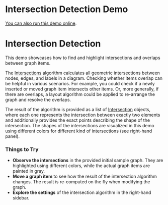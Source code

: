 <!--
 //////////////////////////////////////////////////////////////////////////////
 // @license
 // This file is part of yFiles for HTML 2.5.0.3.
 // Use is subject to license terms.
 //
 // Copyright (c) 2000-2023 by yWorks GmbH, Vor dem Kreuzberg 28,
 // 72070 Tuebingen, Germany. All rights reserved.
 //
 //////////////////////////////////////////////////////////////////////////////
-->
# Intersection Detection Demo

[You can also run this demo online](https://live.yworks.com/demos/analysis/intersection-detection/index.html).

# Intersection Detection

This demo showcases how to find and highlight intersections and overlaps between graph items.

The [Intersections](https://docs.yworks.com/yfileshtml/#/api/Intersections) algorithm calculates all geometric intersections between nodes, edges, and labels in a diagram. Checking whether items overlap can be helpful in various scenarios. For example, you could check if a newly inserted or moved graph item intersects other items. Or, more generally, if there are overlaps, a layout algorithm could be applied to re-arrange the graph and resolve the overlaps.

The result of the algorithm is provided as a list of [Intersection](https://docs.yworks.com/yfileshtml/#/api/Intersection) objects, where each one represents the intersection between exactly two elements and additionally provides the exact points describing the shape of the intersection. The shapes of the intersections are visualized in this demo using different colors for different kind of intersections (see right-hand panel).

### Things to Try

- **Observe the intersections** in the provided initial sample graph. They are highlighted using different colors, while the actual graph items are painted in gray.
- **Move a graph item** to see how the result of the intersection algorithm changes. The result is re-computed on the fly when modifying the graph.
- **Explore the settings** of the intersection algorithm in the right-hand sidebar.

